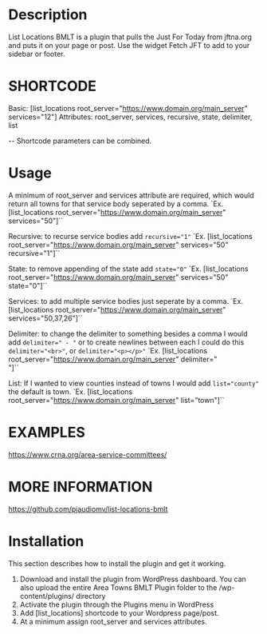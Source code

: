 # Description

List Locations BMLT is a plugin that pulls the Just For Today from jftna.org and puts it on your page or post. Use the widget Fetch JFT to add to your sidebar or footer.

# SHORTCODE
Basic: [list_locations root_server="https://www.domain.org/main_server" services="12"]
Attributes: root_server, services, recursive, state, delimiter, list

-- Shortcode parameters can be combined.

# Usage

A minimum of root_server and services attribute are required, which would return all towns for that service body seperated by a comma.
`Ex. [list_locations root_server="https://www.domain.org/main_server" services="50"]``

Recursive: to recurse service bodies add `recursive="1"`
`Ex. [list_locations root_server="https://www.domain.org/main_server" services="50" recursive="1"]``

State: to remove appending of the state add `state="0"`
`Ex. [list_locations root_server="https://www.domain.org/main_server" services="50" state="0"]``

Services: to add multiple service bodies just seperate by a comma.
`Ex. [list_locations root_server="https://www.domain.org/main_server" services="50,37,26"]``

Delimiter: to change the delimiter to something besides a comma I would add `delimiter=" - "` or to create newlines between each I could do this `delimiter="<br>"`, or `delimiter="<p></p>"`
`Ex. [list_locations root_server="https://www.domain.org/main_server" delimiter="<br>"]``

List: If I wanted to view counties instead of towns I would add `list="county"` the default is town.
`Ex. [list_locations root_server="https://www.domain.org/main_server" list="town"]``

# EXAMPLES

<a href="https://www.crna.org/area-service-committees/">https://www.crna.org/area-service-committees/</a>


# MORE INFORMATION

<a href="https://github.com/pjaudiomv/list-locations-bmlt" target="_blank">https://github.com/pjaudiomv/list-locations-bmlt</a>

# Installation

This section describes how to install the plugin and get it working.

1. Download and install the plugin from WordPress dashboard. You can also upload the entire Area Towns BMLT Plugin folder to the /wp-content/plugins/ directory
2. Activate the plugin through the Plugins menu in WordPress
3. Add [list_locations] shortcode to your Wordpress page/post.
4. At a minimum assign root_server and services attributes.

